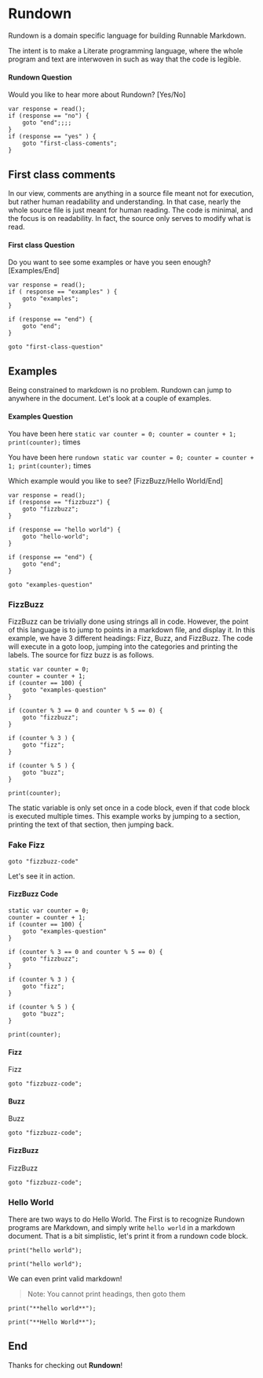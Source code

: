 # Rundown

Rundown is a domain specific language for building Runnable Markdown. 

The intent is to make a Literate programming language, where the whole program and text are interwoven in such as way that the code is legible. 

#### Rundown Question

Would you like to hear more about Rundown? [Yes/No]

```rundown
var response = read();
if (response == "no") {
    goto "end";;;;
} 
if (response == "yes" ) {
    goto "first-class-coments";
}
```

## First class comments

In our view, comments are anything in a source file meant not for execution, but rather human readability and understanding. 
In that case, nearly the whole source file is just meant for human reading. 
The code is minimal, and the focus is on readability. 
In fact, the source only serves to modify what is read.

#### First class Question

Do you want to see some examples or have you seen enough? [Examples/End] 

```rundown
var response = read();
if ( response == "examples" ) {
    goto "examples";
} 

if (response == "end") {
    goto "end";
}

goto "first-class-question"

```

## Examples

Being constrained to markdown is no problem. 
Rundown can jump to anywhere in the document. 
Let's look at a couple of examples.

#### Examples Question

You have been here ```static var counter = 0; counter = counter + 1; print(counter);``` times

You have been here 
```rundown static var counter = 0; counter = counter + 1; print(counter);``` 
times

Which example would you like to see? [FizzBuzz/Hello World/End]

``` rundown
var response = read();
if (response == "fizzbuzz") {
    goto "fizzbuzz";
} 

if (response == "hello world") {
    goto "hello-world";
}

if (response == "end") {
    goto "end";
}

goto "examples-question"
```

### FizzBuzz

FizzBuzz can be trivially done using strings all in code. 
However, the point of this language is to jump to points in a markdown file, and display it. 
In this example, we have 3 different headings: Fizz, Buzz, and FizzBuzz.
The code will execute in a goto loop, jumping into the categories and printing the labels. 
The source for fizz buzz is as follows. 

```
static var counter = 0;
counter = counter + 1;
if (counter == 100) {
    goto "examples-question"
}

if (counter % 3 == 0 and counter % 5 == 0) {
    goto "fizzbuzz";
}

if (counter % 3 ) {
    goto "fizz";
}

if (counter % 5 ) {
    goto "buzz";
}

print(counter);
```

The static variable is only set once in a code block, even if that code block is executed multiple times. 
This example works by jumping to a section, printing the text of that section, then jumping back.


### Fake Fizz

```
goto "fizzbuzz-code"
```

Let's see it in action.



#### FizzBuzz Code

```rundown
static var counter = 0;
counter = counter + 1;
if (counter == 100) {
    goto "examples-question"
}

if (counter % 3 == 0 and counter % 5 == 0) {
    goto "fizzbuzz";
}

if (counter % 3 ) {
    goto "fizz";
}

if (counter % 5 ) {
    goto "buzz";
}

print(counter);
```

#### Fizz

Fizz

```rundown 
goto "fizzbuzz-code";
```

#### Buzz

Buzz

```rundown 
goto "fizzbuzz-code";
```

#### FizzBuzz

FizzBuzz


```rundown 
goto "fizzbuzz-code";
```


### Hello World

There are two ways to do Hello World. 
The First is to recognize Rundown programs are Markdown, and simply write `hello world` in a markdown document. 
That is a bit simplistic, let's print it from a rundown code block. 

```
print("hello world");
```

```rundown
print("hello world");
```

We can even print valid markdown!

> Note: You cannot print headings, then goto them

```
print("**hello world**");
```

```rundown
print("**Hello World**");
```

## End

Thanks for checking out **Rundown**!

